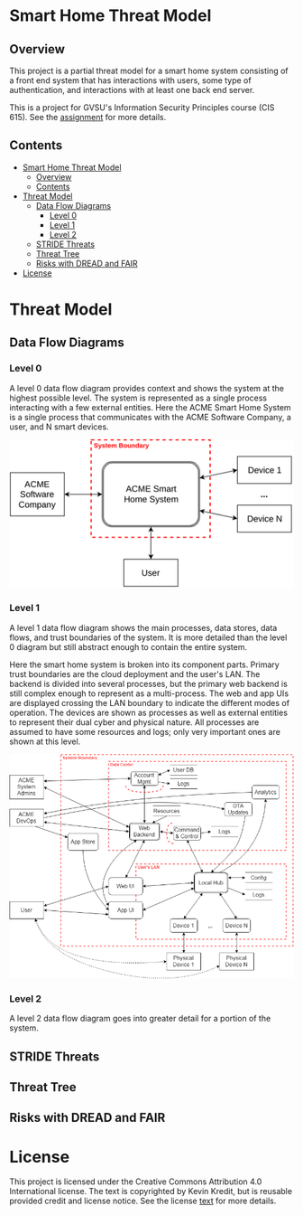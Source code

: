 
# Smart Home Threat Model

## Overview

This project is a partial threat model for a smart home system consisting of a front end system that
has interactions with users, some type of authentication, and interactions with at least one back
end server.
<!-- TODO: update description when I've fleshed it out. -->

This is a project for GVSU's Information Security Principles course (CIS 615). See the
[assignment](Assignment.md) for more details.

## Contents

- [Smart Home Threat Model](#smart-home-threat-model)
  - [Overview](#overview)
  - [Contents](#contents)
- [Threat Model](#threat-model)
  - [Data Flow Diagrams](#data-flow-diagrams)
    - [Level 0](#level-0)
    - [Level 1](#level-1)
    - [Level 2](#level-2)
  - [STRIDE Threats](#stride-threats)
  - [Threat Tree](#threat-tree)
  - [Risks with DREAD and FAIR](#risks-with-dread-and-fair)
- [License](#license)

# Threat Model

<!-- TODO: write basic system description -->

## Data Flow Diagrams

### Level 0

A level 0 data flow diagram provides context and shows the system at the highest possible level.
The system is represented as a single process interacting with a few external entities. Here the
ACME Smart Home System is a single process that communicates with the ACME Software Company, a user,
and N smart devices.

![DFD-0](diagrams/DFD-0.png)

### Level 1

A level 1 data flow diagram shows the main processes, data stores, data flows, and trust boundaries
of the system. It is more detailed than the level 0 diagram but still abstract enough to contain the
entire system.

Here the smart home system is broken into its component parts. Primary trust boundaries are the
cloud deployment and the user's LAN. The backend is divided into several processes, but the primary
web backend is still complex enough to represent as a multi-process. The web and app UIs are
displayed crossing the LAN boundary to indicate the different modes of operation. The devices are
shown as processes as well as external entities to represent their dual cyber and physical nature.
All processes are assumed to have some resources and logs; only very important ones are shown at
this level.

![DFD-0](diagrams/DFD-1.png)

### Level 2

A level 2 data flow diagram goes into greater detail for a portion of the system.

## STRIDE Threats

## Threat Tree

## Risks with DREAD and FAIR

# License

This project is licensed under the Creative Commons Attribution 4.0 International license. The text
is copyrighted by Kevin Kredit, but is reusable provided credit and license notice. See the license
[text](LICENSE) for more details.
